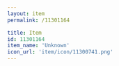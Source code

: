 ```yaml
---
layout: item
permalink: /11301164

title: Item
id: 11301164
item_name: 'Unknown'
icon_url: 'item/icon/11300741.png'
---
```


